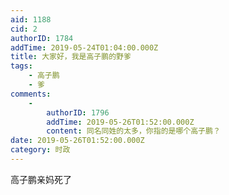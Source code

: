 ```yaml
---
aid: 1188
cid: 2
authorID: 1784
addTime: 2019-05-24T01:04:00.000Z
title: 大家好，我是高子鹏的野爹
tags:
    - 高子鹏
    - 爹
comments:
    -
        authorID: 1796
        addTime: 2019-05-26T01:52:00.000Z
        content: 同名同姓的太多，你指的是哪个高子鹏？
date: 2019-05-26T01:52:00.000Z
category: 时政
---
```


高子鹏亲妈死了
